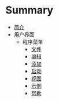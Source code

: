 # Summary

* [简介](README.md)
* 用户界面
    * 程序菜单
        * [文件](ui/menu/File.md)
        * [编辑](ui/menu/Edit.md)
        * [添加](ui/menu/Add.md)
        * [启动](ui/menu/Play.md)
        * [视图](ui/menu/View.md)
        * [示例](ui/menu/Example.md)
        * [帮助](ui/menu/Help.md)